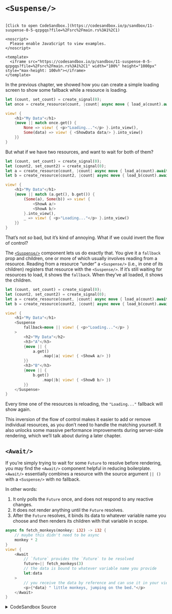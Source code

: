 # `<Suspense/>`

```admonish sandbox title="Live example" collapsible=true

[Click to open CodeSandbox.](https://codesandbox.io/p/sandbox/11-suspense-0-5-qzpgqs?file=%2Fsrc%2Fmain.rs%3A1%2C1)

<noscript>
  Please enable JavaScript to view examples.
</noscript>

<template>
  <iframe src="https://codesandbox.io/p/sandbox/11-suspense-0-5-qzpgqs?file=%2Fsrc%2Fmain.rs%3A1%2C1" width="100%" height="1000px" style="max-height: 100vh"></iframe>
</template>

```

In the previous chapter, we showed how you can create a simple loading screen to show some fallback while a resource is loading.

```rust
let (count, set_count) = create_signal(0);
let once = create_resource(count, |count| async move { load_a(count).await });

view! {
    <h1>"My Data"</h1>
    {move || match once.get() {
        None => view! { <p>"Loading..."</p> }.into_view(),
        Some(data) => view! { <ShowData data/> }.into_view()
    }}
}
```

But what if we have two resources, and want to wait for both of them?

```rust
let (count, set_count) = create_signal(0);
let (count2, set_count2) = create_signal(0);
let a = create_resource(count, |count| async move { load_a(count).await });
let b = create_resource(count2, |count| async move { load_b(count).await });

view! {
    <h1>"My Data"</h1>
    {move || match (a.get(), b.get()) {
        (Some(a), Some(b)) => view! {
            <ShowA a/>
            <ShowA b/>
        }.into_view(),
        _ => view! { <p>"Loading..."</p> }.into_view()
    }}
}
```

That’s not _so_ bad, but it’s kind of annoying. What if we could invert the flow of control?

The [`<Suspense/>`](https://docs.rs/leptos/latest/leptos/fn.Suspense.html) component lets us do exactly that. You give it a `fallback` prop and children, one or more of which usually involves reading from a resource. Reading from a resource “under” a `<Suspense/>` (i.e., in one of its children) registers that resource with the `<Suspense/>`. If it’s still waiting for resources to load, it shows the `fallback`. When they’ve all loaded, it shows the children.

```rust
let (count, set_count) = create_signal(0);
let (count2, set_count2) = create_signal(0);
let a = create_resource(count, |count| async move { load_a(count).await });
let b = create_resource(count2, |count| async move { load_b(count).await });

view! {
    <h1>"My Data"</h1>
    <Suspense
        fallback=move || view! { <p>"Loading..."</p> }
    >
        <h2>"My Data"</h2>
        <h3>"A"</h3>
        {move || {
            a.get()
                .map(|a| view! { <ShowA a/> })
        }}
        <h3>"B"</h3>
        {move || {
            b.get()
                .map(|b| view! { <ShowB b/> })
        }}
    </Suspense>
}
```

Every time one of the resources is reloading, the `"Loading..."` fallback will show again.

This inversion of the flow of control makes it easier to add or remove individual resources, as you don’t need to handle the matching yourself. It also unlocks some massive performance improvements during server-side rendering, which we’ll talk about during a later chapter.

## `<Await/>`

If you’re simply trying to wait for some `Future` to resolve before rendering, you may find the `<Await/>` component helpful in reducing boilerplate. `<Await/>` essentially combines a resource with the source argument `|| ()` with a `<Suspense/>` with no fallback.

In other words:

1. It only polls the `Future` once, and does not respond to any reactive changes.
2. It does not render anything until the `Future` resolves.
3. After the `Future` resolves, it binds its data to whatever variable name you choose and then renders its children with that variable in scope.

```rust
async fn fetch_monkeys(monkey: i32) -> i32 {
    // maybe this didn't need to be async
    monkey * 2
}
view! {
    <Await
        // `future` provides the `Future` to be resolved
        future=|| fetch_monkeys(3)
        // the data is bound to whatever variable name you provide
        let:data
    >
        // you receive the data by reference and can use it in your view here
        <p>{*data} " little monkeys, jumping on the bed."</p>
    </Await>
}
```

<details>
<summary>CodeSandbox Source</summary>

```rust
use gloo_timers::future::TimeoutFuture;
use leptos::*;

async fn important_api_call(name: String) -> String {
    TimeoutFuture::new(1_000).await;
    name.to_ascii_uppercase()
}

#[component]
fn App() -> impl IntoView {
    let (name, set_name) = create_signal("Bill".to_string());

    // this will reload every time `name` changes
    let async_data = create_resource(

        name,
        |name| async move { important_api_call(name).await },
    );

    view! {
        <input
            on:input=move |ev| {
                set_name(event_target_value(&ev));
            }
            prop:value=name
        />
        <p><code>"name:"</code> {name}</p>
        <Suspense
            // the fallback will show whenever a resource
            // read "under" the suspense is loading
            fallback=move || view! { <p>"Loading..."</p> }
        >
            // the children will be rendered once initially,
            // and then whenever any resources has been resolved
            <p>
                "Your shouting name is "
                {move || async_data.get()}
            </p>
        </Suspense>
    }
}

fn main() {
    leptos::mount_to_body(App)
}
```

</details>
</preview>
